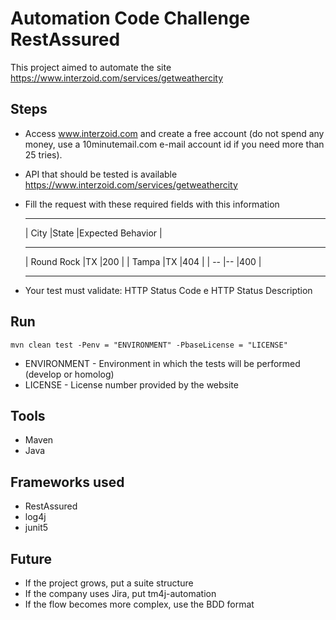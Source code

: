 # Automation Code Challenge RestAssured
This project aimed to automate the site https://www.interzoid.com/services/getweathercity
 

## Steps
* Access www.interzoid.com and create a free account (do not spend any money, use a 10minutemail.com e-mail account id if you need more than 25 tries).
* API that should be tested is available https://www.interzoid.com/services/getweathercity
* Fill the request with these required fields with this information

    
    ____________________________________________
    | City	        |State  |Expected Behavior |
    ____________________________________________
    | Round Rock	|TX     |200               |
    | Tampa	        |TX     |404               |
    | --	        |--     |400               | 
    ____________________________________________

* Your test must validate: HTTP Status Code e HTTP Status Description

## Run
    mvn clean test -Penv = "ENVIRONMENT" -PbaseLicense = "LICENSE"
- ENVIRONMENT - Environment in which the tests will be performed (develop or homolog)
- LICENSE - License number provided by the website
 
## Tools
* Maven
* Java

## Frameworks used
* RestAssured 
* log4j 
* junit5 

## Future
* If the project grows, put a suite structure
* If the company uses Jira, put tm4j-automation
* If the flow becomes more complex, use the BDD format
